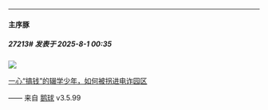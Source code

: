 ﻿
*****

####  主序豚  
##### 27213#       发表于 2025-8-1 00:35

<img src="https://p.sda1.dev/26/3a48fb16f2ff8eec595999a83be01c29/image.jpg" referrerpolicy="no-referrer">

[一心“搞钱”的辍学少年，如何被拐进电诈园区](https://m.bjnews.com.cn/detail/1753965911168258.html)

—— 来自 [鹅球](https://www.pgyer.com/GcUxKd4w) v3.5.99

